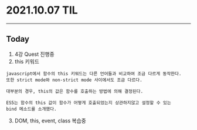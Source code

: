 # 2021.10.07 TIL

---
##  Today
1. 4강 Quest 진행중
2. this 키워드
```text
javascript에서 함수의 this 키워드는 다른 언어들과 비교하여 조금 다르게 동작한다.
또한 strict mode와 non-strict mode 사이에서도 조금 다르다.

대부분의 경우, this의 값은 함수를 호출하는 방법에 의해 결정된다.

ES5는 함수의 this 값이 함수가 어떻게 호출되었는지 상관하지않고 설정할 수 있는
bind 메소드를 소개했다.
```
3. DOM, this, event, class 복습중